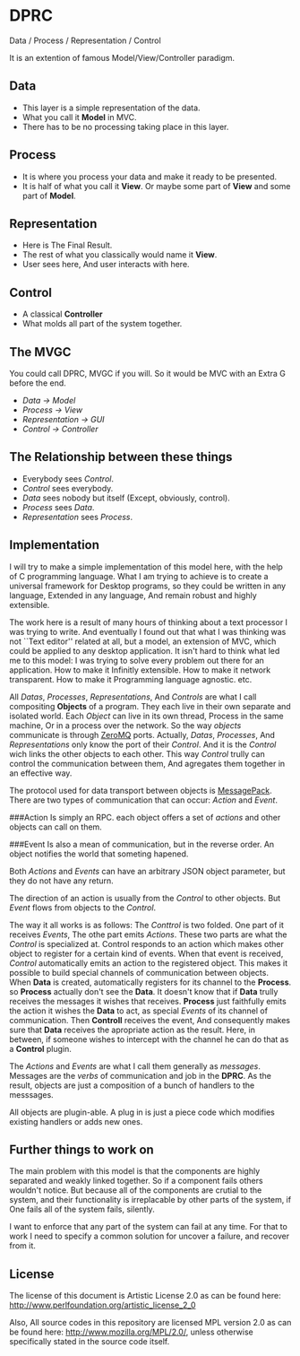 DPRC
====

Data / Process / Representation / Control

It is an extention of famous Model/View/Controller paradigm.

Data
----

* This layer is a simple representation of the data.
* What you call it **Model** in MVC.
* There has to be no processing taking place in this layer.


Process
-------

* It is where you process your data and make it ready to be presented.
* It is half of what you call it **View**. Or maybe some part of **View** and some part
of **Model**.


Representation
--------------

* Here is The Final Result.
* The rest of what you classically would name it **View**.
* User sees here, And user interacts with here.


Control
-------

* A classical **Controller**
* What molds all part of the system together.


The MVGC
--------

You could call DPRC, MVGC if you will. So it would be MVC with an Extra G
before the end.

* *Data -> Model*
* *Process -> View*
* *Representation -> GUI*
* *Control -> Controller*


The Relationship between these things
-------------------------------------

* Everybody sees *Control*.
* *Control* sees everybody.
* *Data* sees nobody but itself (Except, obviously, control).
* *Process* sees *Data*.
* *Representation* sees *Process*.


Implementation
--------------

I will try to make a simple implementation of this model here, with the help
of C programming language.
What I am trying to achieve is to create a universal framework for Desktop
programs, so they could be written in any language, Extended in any language,
And remain robust and highly extensible.

The work here is a result of many hours of thinking about a text processor
I was trying to write. And eventually I found out that what I was thinking
was not ``Text editor'' related at all, but a model, an extension of MVC,
which could be applied to any desktop application.
It isn't hard to think what led me to this model: I was trying to solve every
problem out there for an application. How to make it Infinitly extensible.
How to make it network transparent. How to make it Programming language
agnostic. etc.

All *Datas*, *Processes*, *Representations*, And *Controls* are what I call
compositing **Objects** of a program. They each live in their own separate
and isolated world. Each *Object* can live in its own thread, Process in the
same machine, Or in a process over the network. So the way *objects*
communicate is through [ZeroMQ](www.zeromq.org) ports.
Actually, *Datas*, *Processes*, And *Representations* only know the port of
their *Control*. And it is the *Control* wich links the other objects to each
other. This way *Control* trully can control the communication between them,
And agregates them together in an effective way.

The protocol used for data transport between objects is
[MessagePack](http://msgpack.org/). There are two types of communication that
can occur: *Action* and *Event*.

###Action
Is simply an RPC. each object offers a set of *actions* and other objects
can call on them.

###Event
Is also a mean of communication, but in the reverse order. An object notifies
the world that someting hapened.


Both *Actions* and *Events* can have an arbitrary JSON object parameter, but
they do not have any return.

The direction of an action is usually from the *Control* to other objects.
But *Event* flows from objects to the *Control*.

The way it all works is as follows:
The *Conttrol* is two folded. One part of it receives *Events*, The othe part
emits *Actions*.
These two parts are what the *Control* is specialized at.
 Control responds to an action which makes other object to register for a
certain kind of events. When that event is received, *Control* automatically
emits an action to the registered object. This makes it possible to build
special channels of communication between objects. When **Data** is created,
automatically registers for its channel to the **Process**. so **Process**
actually don't see the **Data**. It doesn't know that if **Data** trully
receives the messages it wishes that receives. **Process** just faithfully
emits the action it wishes the **Data** to act, as special *Events* of its
channel of communication. Then **Controll** receives the event, And
consequently makes sure that **Data** receives the apropriate action as the
result. Here, in between, if someone wishes to intercept with the channel he
can do that as a **Control** plugin.

The *Actions* and *Events* are what I call them generally as *messages*.
Messages are the *verbs* of communication and job in the **DPRC**. As the
result, objects are just a composition of a bunch of handlers to the
messsages.

All objects are plugin-able. A plug in is just a piece code which modifies
existing handlers or adds new ones.


Further things to work on
-------------------------

The main problem with this model is that the components are highly separated
and weakly linked together. So if a component fails others wouldn't notice.
But because all of the components are crutial to the system, and their
functionality is irreplacable by other parts of the system, if One fails
all of the system fails, silently.

I want to enforce that any part of the system can fail at any time. For that
to work I need to specify a common solution for uncover a failure, and recover
from it.


License
-------

The license of this document is Artistic License 2.0 as can be found here:
http://www.perlfoundation.org/artistic_license_2_0

Also, All source codes in this repository are licensed MPL version 2.0 as can
be found here: http://www.mozilla.org/MPL/2.0/, unless otherwise specifically
stated in the source code itself.